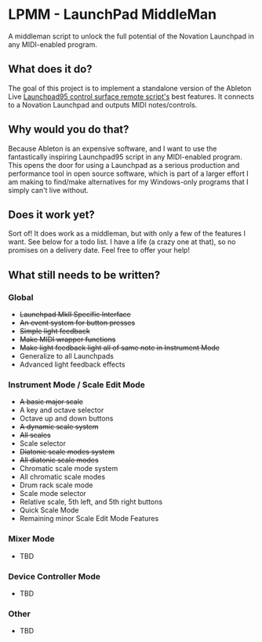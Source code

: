 # LPMM - LaunchPad MiddleMan
A middleman script to unlock the full potential of the Novation Launchpad in any MIDI-enabled program.

## What does it do?
The goal of this project is to implement a standalone version of the Ableton Live [Launchpad95 control surface remote script's](http://motscousus.com/stuff/2011-07_Novation_Launchpad_Ableton_Live_Scripts/) best features. It connects to a Novation Launchpad and outputs MIDI notes/controls.

## Why would you do that?
Because Ableton is an expensive software, and I want to use the fantastically inspiring Launchpad95 script in any MIDI-enabled program. This opens the door for using a Launchpad as a serious production and performance tool in open source software, which is part of a larger effort I am making to find/make alternatives for my Windows-only programs that I simply can't live without.

## Does it work yet?
Sort of! It does work as a middleman, but with only a few of the features I want. See below for a todo list. I have a life (a crazy one at that), so no promises on a delivery date. Feel free to offer your help!

## What still needs to be written?
### Global
* ~~Launchpad MkII Specific Interface~~
* ~~An event system for button presses~~
* ~~Simple light feedback~~
* ~~Make MIDI wrapper functions~~
* ~~Make light feedback light all of same note in Instrument Mode~~
* Generalize to all Launchpads
* Advanced light feedback effects
### Instrument Mode / Scale Edit Mode
* ~~A basic major scale~~
* A key and octave selector
* Octave up and down buttons
* ~~A dynamic scale system~~
* ~~All scales~~
* Scale selector
* ~~Diatonic scale modes system~~
* ~~All diatonic scale modes~~
* Chromatic scale mode system
* All chromatic scale modes
* Drum rack scale mode
* Scale mode selector
* Relative scale, 5th left, and 5th right buttons
* Quick Scale Mode
* Remaining minor Scale Edit Mode Features
### Mixer Mode
* TBD
### Device Controller Mode
* TBD
### Other
* TBD
